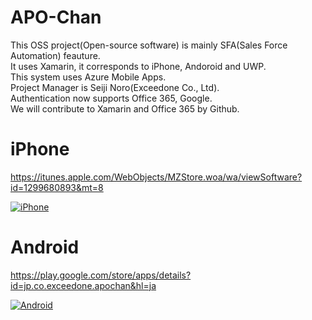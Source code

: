 # APO-Chan
This OSS project(Open-source software) is mainly SFA(Sales Force Automation) feauture.  
It uses Xamarin, it corresponds to iPhone, Andoroid and UWP.  
This system uses Azure Mobile Apps.  
Project Manager is Seiji Noro(Exceedone Co., Ltd).  
Authentication now supports Office 365, Google.  
We will contribute to Xamarin and Office 365 by Github.  

# iPhone
https://itunes.apple.com/WebObjects/MZStore.woa/wa/viewSoftware?id=1299680893&mt=8

[![iPhone]()](https://itunes.apple.com/WebObjects/MZStore.woa/wa/viewSoftware?id=1299680893&mt=8)
    
# Android
https://play.google.com/store/apps/details?id=jp.co.exceedone.apochan&hl=ja

[![Android](https://lh3.googleusercontent.com/8OwL1K_h2qnoqtgK1AjSSOX8STno9q6pWnxU2gnKEj4NxGzu38jw97FZAtuVDbv_kV6c=h310-rw)](https://play.google.com/store/apps/details?id=jp.co.exceedone.apochan&hl=ja)
